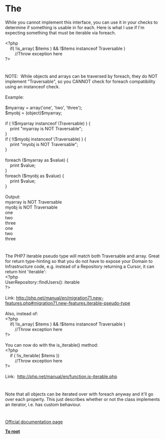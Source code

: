 # The 




<div class="phpcode"><span class="html">
While you cannot implement this interface, you can use it in your checks to determine if something is usable in for each. Here is what I use if I&apos;m expecting something that must be iterable via foreach.<br><br><span class="default">&lt;?php<br>&#xA0; &#xA0; </span><span class="keyword">if( !</span><span class="default">is_array</span><span class="keyword">( </span><span class="default">$items </span><span class="keyword">) &amp;&amp; !</span><span class="default">$items </span><span class="keyword">instanceof </span><span class="default">Traversable </span><span class="keyword">)<br>&#xA0; &#xA0; &#xA0; &#xA0; </span><span class="comment">//Throw exception here<br></span><span class="default">?&gt;</span>
</span>
</div>
  

#


<div class="phpcode"><span class="html">
NOTE:&#xA0; While objects and arrays can be traversed by foreach, they do NOT implement &quot;Traversable&quot;, so you CANNOT check for foreach compatibility using an instanceof check.<br><br>Example:<br><br>$myarray = array(&apos;one&apos;, &apos;two&apos;, &apos;three&apos;);<br>$myobj = (object)$myarray;<br><br>if ( !($myarray instanceof \Traversable) ) {<br>&#xA0; &#xA0; print &quot;myarray is NOT Traversable&quot;;<br>}<br>if ( !($myobj instanceof \Traversable) ) {<br>&#xA0; &#xA0; print &quot;myobj is NOT Traversable&quot;;<br>}<br><br>foreach ($myarray as $value) {<br>&#xA0; &#xA0; print $value;<br>}<br>foreach ($myobj as $value) {<br>&#xA0; &#xA0; print $value;<br>}<br><br>Output:<br>myarray is NOT Traversable<br>myobj is NOT Traversable<br>one<br>two<br>three<br>one<br>two<br>three</span>
</div>
  

#


<div class="phpcode"><span class="html">
The PHP7 iterable pseudo type will match both Traversable and array. Great for return type-hinting so that you do not have to expose your Domain to Infrastructure code, e.g. instead of a Repository returning a Cursor, it can return hint &apos;iterable&apos;:<br><span class="default">&lt;?php<br>UserRepository</span><span class="keyword">::</span><span class="default">findUsers</span><span class="keyword">(): </span><span class="default">iterable<br>?&gt;<br></span><br>Link: <a href="http://php.net/manual/en/migration71.new-features.php#migration71.new-features.iterable-pseudo-type" rel="nofollow" target="_blank">http://php.net/manual/en/migration71.new-features.php#migration71.new-features.iterable-pseudo-type</a><br><br>Also, instead of:<br><span class="default">&lt;?php<br>&#xA0; &#xA0; </span><span class="keyword">if( !</span><span class="default">is_array</span><span class="keyword">( </span><span class="default">$items </span><span class="keyword">) &amp;&amp; !</span><span class="default">$items </span><span class="keyword">instanceof </span><span class="default">Traversable </span><span class="keyword">)<br>&#xA0; &#xA0; &#xA0; &#xA0; </span><span class="comment">//Throw exception here<br></span><span class="default">?&gt;<br></span><br>You can now do with the is_iterable() method:<br><span class="default">&lt;?php<br>&#xA0; &#xA0; </span><span class="keyword">if ( !</span><span class="default">is_iterable</span><span class="keyword">( </span><span class="default">$items </span><span class="keyword">))<br>&#xA0; &#xA0; &#xA0; &#xA0; </span><span class="comment">//Throw exception here<br></span><span class="default">?&gt;<br></span><br>Link:&#xA0; <a href="http://php.net/manual/en/function.is-iterable.php" rel="nofollow" target="_blank">http://php.net/manual/en/function.is-iterable.php</a></span>
</div>
  

#


<div class="phpcode"><span class="html">
Note that all objects can be iterated over with foreach anyway and it&apos;ll go over each property. This just describes whether or not the class implements an iterator, i.e. has custom behaviour.</span>
</div>
  

#

[Official documentation page](https://www.php.net/manual/en/class.traversable.php)

**[To root](/)**